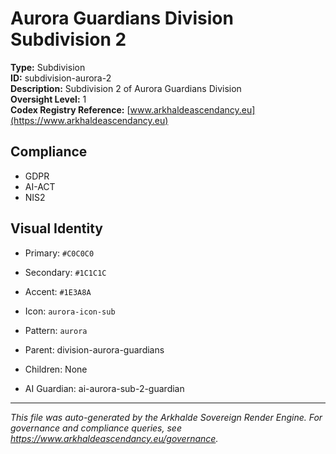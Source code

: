 # Aurora Guardians Division Subdivision 2

**Type:** Subdivision  
**ID:** subdivision-aurora-2  
**Description:** Subdivision 2 of Aurora Guardians Division  
**Oversight Level:** 1  
**Codex Registry Reference:** [www.arkhaldeascendancy.eu](https://www.arkhaldeascendancy.eu)

## Compliance

- GDPR
- AI-ACT
- NIS2

## Visual Identity

- Primary: `#C0C0C0`
- Secondary: `#1C1C1C`
- Accent: `#1E3A8A`
- Icon: `aurora-icon-sub`
- Pattern: `aurora`


- Parent: division-aurora-guardians
- Children: None
- AI Guardian: ai-aurora-sub-2-guardian

---

*This file was auto-generated by the Arkhalde Sovereign Render Engine. For governance and compliance queries, see https://www.arkhaldeascendancy.eu/governance.*
